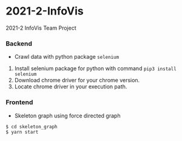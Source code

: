# 2021-2-InfoVis
2021-2 InfoVis Team Project

### Backend
- Crawl data with python package ```selenium```
1. Install selenium package for python with command ```pip3 install selenium```
2. Download chrome driver for your chrome version.
3. Locate chrome driver in your execution path.

### Frontend
- Skeleton graph using force directed graph 
~~~
$ cd skeleton_graph
$ yarn start
~~~
